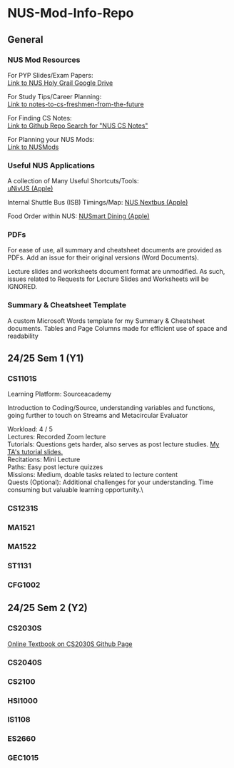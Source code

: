 # NUS-Mod-Info-Repo

## General

### NUS Mod Resources

For PYP Slides/Exam Papers:\
[Link to NUS Holy Grail Google Drive](https://drive.google.com/drive/folders/17vnp5FksIICBHEDaDet8SaDbKMrMtdvu)

For Study Tips/Career Planning:\
[Link to notes-to-cs-freshmen-from-the-future](https://github.com/nushackers/notes-to-cs-freshmen-from-the-future)

For Finding CS Notes:\
[Link to Github Repo Search for "NUS CS Notes"](https://github.com/search?q=NUS%20CS%20Notes&type=repositories)

For Planning your NUS Mods:\
[Link to NUSMods](https://nusmods.com/timetable/sem-1)

### Useful NUS Applications

A collection of Many Useful Shortcuts/Tools:\
[uNivUS (Apple)](https://apps.apple.com/sg/app/univus/id1508660612)

Internal Shuttle Bus (ISB) Timings/Map:
[NUS Nextbus (Apple)](https://apps.apple.com/sg/app/nus-nextbus/id542131822)

Food Order within NUS:
[NUSmart Dining (Apple)](https://apps.apple.com/sg/app/nusmart-dining/id1524406881)

### PDFs

For ease of use, all summary and cheatsheet documents are provided as PDFs. Add an issue for their original versions (Word Documents).

Lecture slides and worksheets document format are unmodified. As such, issues related to Requests for Lecture Slides and Worksheets will be IGNORED.

### Summary & Cheatsheet Template

A custom Microsoft Words template for my Summary & Cheatsheet documents. Tables and Page Columns made for efficient use of space and readability

## 24/25 Sem 1 (Y1)

### CS1101S
Learning Platform: Sourceacademy

Introduction to Coding/Source, understanding variables and functions, going further to touch on Streams and Metacircular Evaluator

Workload: 4 / 5 \
Lectures: Recorded Zoom lecture\
Tutorials: Questions gets harder, also serves as post lecture studies. [My TA's tutorial slides.](https://github.com/mongj/cs1101s-ay2425-studio-slides)\
Recitations: Mini Lecture\
Paths: Easy post lecture quizzes\
Missions: Medium, doable tasks related to lecture content\
Quests (Optional): Additional challenges for your understanding. Time consuming but valuable learning opportunity.\

### CS1231S


### MA1521

### MA1522

### ST1131

### CFG1002

## 24/25 Sem 2 (Y2)

### CS2030S
[Online Textbook on CS2030S Github Page](https://nus-cs2030s.github.io/2425-s2/index.html)

### CS2040S

### CS2100

### HSI1000

### IS1108

### ES2660

### GEC1015